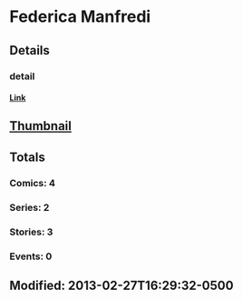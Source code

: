 # Federica  Manfredi 
## Details
### detail
#### [Link](http://marvel.com/comics/creators/823/federica_manfredi?utm_campaign=apiRef&utm_source=225578a89fc76f3d20fbffda5d17a88d)
## [Thumbnail](http://i.annihil.us/u/prod/marvel/i/mg/b/40/image_not_available.jpg)
## Totals
### Comics: 4
### Series: 2
### Stories: 3
### Events: 0
## Modified: 2013-02-27T16:29:32-0500